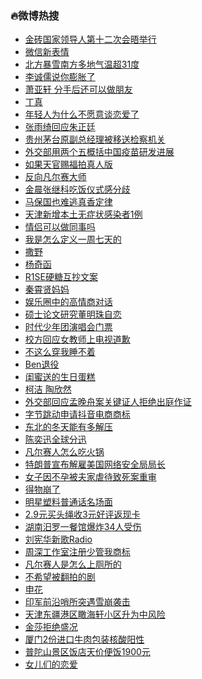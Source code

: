 ### :fire:微博热搜<br>
- <a href="https://s.weibo.com/weibo?q=%23%E9%87%91%E7%A0%96%E5%9B%BD%E5%AE%B6%E9%A2%86%E5%AF%BC%E4%BA%BA%E7%AC%AC%E5%8D%81%E4%BA%8C%E6%AC%A1%E4%BC%9A%E6%99%A4%E4%B8%BE%E8%A1%8C%23&Refer=new_time">金砖国家领导人第十二次会晤举行</a><br>
- <a href="https://s.weibo.com/weibo?q=%23%E5%BE%AE%E4%BF%A1%E6%96%B0%E8%A1%A8%E6%83%85%23&Refer=top">微信新表情</a><br>
- <a href="https://s.weibo.com/weibo?q=%23%E5%8C%97%E6%96%B9%E6%9A%B4%E9%9B%AA%E5%8D%97%E6%96%B9%E5%A4%9A%E5%9C%B0%E6%B0%94%E6%B8%A9%E8%B6%8531%E5%BA%A6%23&Refer=top">北方暴雪南方多地气温超31度</a><br>
- <a href="https://s.weibo.comjavascript:void(0);">李诚儒说你膨胀了</a><br>
- <a href="https://s.weibo.com/weibo?q=%E8%90%A7%E4%BA%9A%E8%BD%A9%20%E5%88%86%E6%89%8B%E5%90%8E%E8%BF%98%E5%8F%AF%E4%BB%A5%E5%81%9A%E6%9C%8B%E5%8F%8B&Refer=top">萧亚轩 分手后还可以做朋友</a><br>
- <a href="https://s.weibo.com/weibo?q=%E4%B8%81%E7%9C%9F&Refer=top">丁真</a><br>
- <a href="https://s.weibo.com/weibo?q=%23%E5%B9%B4%E8%BD%BB%E4%BA%BA%E4%B8%BA%E4%BB%80%E4%B9%88%E4%B8%8D%E6%84%BF%E6%84%8F%E8%B0%88%E6%81%8B%E7%88%B1%E4%BA%86%23&Refer=top">年轻人为什么不愿意谈恋爱了</a><br>
- <a href="https://s.weibo.com/weibo?q=%23%E5%BC%A0%E9%9B%A8%E7%BB%AE%E5%9B%9E%E5%BA%94%E6%9C%B1%E6%AD%A3%E5%BB%B7%23&Refer=top">张雨绮回应朱正廷</a><br>
- <a href="https://s.weibo.com/weibo?q=%23%E8%B4%B5%E5%B7%9E%E8%8C%85%E5%8F%B0%E5%8E%9F%E5%89%AF%E6%80%BB%E7%BB%8F%E7%90%86%E8%A2%AB%E7%A7%BB%E9%80%81%E6%A3%80%E5%AF%9F%E6%9C%BA%E5%85%B3%23&Refer=top">贵州茅台原副总经理被移送检察机关</a><br>
- <a href="https://s.weibo.com/weibo?q=%E5%A4%96%E4%BA%A4%E9%83%A8%E7%94%A8%E4%B8%A4%E4%B8%AA%E4%BA%94%E6%A6%82%E6%8B%AC%E4%B8%AD%E5%9B%BD%E7%96%AB%E8%8B%97%E7%A0%94%E5%8F%91%E8%BF%9B%E5%B1%95&Refer=top">外交部用两个五概括中国疫苗研发进展</a><br>
- <a href="https://s.weibo.com/weibo?q=%23%E5%A6%82%E6%9E%9C%E5%A4%A9%E5%AE%98%E8%B5%90%E7%A6%8F%E6%8B%8D%E7%9C%9F%E4%BA%BA%E7%89%88%23&Refer=top">如果天官赐福拍真人版</a><br>
- <a href="https://s.weibo.com/weibo?q=%23%E5%8F%8D%E5%90%91%E5%87%A1%E5%B0%94%E8%B5%9B%E5%A4%A7%E5%B8%88%23&Refer=top">反向凡尔赛大师</a><br>
- <a href="https://s.weibo.com/weibo?q=%23%E9%87%91%E6%99%A8%E5%BC%A0%E7%BB%A7%E7%A7%91%E5%90%83%E9%A5%AD%E4%BB%AA%E5%BC%8F%E6%84%9F%E5%88%86%E6%AD%A7%23&Refer=top">金晨张继科吃饭仪式感分歧</a><br>
- <a href="https://s.weibo.com/weibo?q=%23%E9%A9%AC%E4%BF%9D%E5%9B%BD%E4%B9%9F%E9%9A%BE%E9%80%83%E7%9C%9F%E9%A6%99%E5%AE%9A%E5%BE%8B%23&Refer=top">马保国也难逃真香定律</a><br>
- <a href="https://s.weibo.com/weibo?q=%23%E5%A4%A9%E6%B4%A5%E6%96%B0%E5%A2%9E%E6%9C%AC%E5%9C%9F%E6%97%A0%E7%97%87%E7%8A%B6%E6%84%9F%E6%9F%93%E8%80%851%E4%BE%8B%23&Refer=top">天津新增本土无症状感染者1例</a><br>
- <a href="https://s.weibo.com/weibo?q=%23%E6%83%85%E4%BE%A3%E5%8F%AF%E4%BB%A5%E5%81%9A%E5%90%8C%E4%BA%8B%E5%90%97%23&Refer=top">情侣可以做同事吗</a><br>
- <a href="https://s.weibo.com/weibo?q=%23%E6%88%91%E6%98%AF%E6%80%8E%E4%B9%88%E5%AE%9A%E4%B9%89%E4%B8%80%E5%91%A8%E4%B8%83%E5%A4%A9%E7%9A%84%23&Refer=top">我是怎么定义一周七天的</a><br>
- <a href="https://s.weibo.com/weibo?q=%E6%92%92%E9%87%8E&Refer=top">撒野</a><br>
- <a href="https://s.weibo.com/weibo?q=%E6%9D%A8%E5%A5%87%E5%87%BD&Refer=top">杨奇函</a><br>
- <a href="https://s.weibo.com/weibo?q=%23R1SE%E7%A1%AC%E7%B3%96%E4%BA%92%E6%8A%84%E6%96%87%E6%A1%88%23&Refer=top">R1SE硬糖互抄文案</a><br>
- <a href="https://s.weibo.com/weibo?q=%E7%A7%A6%E9%9C%84%E8%B4%A4%E5%A6%88%E5%A6%88&Refer=top">秦霄贤妈妈</a><br>
- <a href="https://s.weibo.com/weibo?q=%23%E5%A8%B1%E4%B9%90%E5%9C%88%E4%B8%AD%E7%9A%84%E9%AB%98%E6%83%85%E5%95%86%E5%AF%B9%E8%AF%9D%23&Refer=top">娱乐圈中的高情商对话</a><br>
- <a href="https://s.weibo.com/weibo?q=%23%E7%A1%95%E5%A3%AB%E8%AE%BA%E6%96%87%E7%A0%94%E7%A9%B6%E8%91%A3%E6%98%8E%E7%8F%A0%E8%87%AA%E6%81%8B%23&Refer=top">硕士论文研究董明珠自恋</a><br>
- <a href="https://s.weibo.com/weibo?q=%23%E6%97%B6%E4%BB%A3%E5%B0%91%E5%B9%B4%E5%9B%A2%E6%BC%94%E5%94%B1%E4%BC%9A%E9%97%A8%E7%A5%A8%23&Refer=top">时代少年团演唱会门票</a><br>
- <a href="https://s.weibo.com/weibo?q=%23%E6%A0%A1%E6%96%B9%E5%9B%9E%E5%BA%94%E5%A5%B3%E6%95%99%E5%B8%88%E4%B8%8A%E7%94%B5%E8%A7%86%E9%81%93%E6%AD%89%23&Refer=top">校方回应女教师上电视道歉</a><br>
- <a href="https://s.weibo.com/weibo?q=%23%E4%B8%8D%E8%BF%99%E4%B9%88%E7%A9%BF%E6%88%91%E7%9D%A1%E4%B8%8D%E7%9D%80%23&Refer=top">不这么穿我睡不着</a><br>
- <a href="https://s.weibo.com/weibo?q=%23Ben%E9%80%80%E5%BD%B9%23&Refer=top">Ben退役</a><br>
- <a href="https://s.weibo.com/weibo?q=%23%E9%97%BA%E8%9C%9C%E9%80%81%E7%9A%84%E7%94%9F%E6%97%A5%E8%9B%8B%E7%B3%95%23&Refer=top">闺蜜送的生日蛋糕</a><br>
- <a href="https://s.weibo.com/weibo?q=%E6%9F%AF%E6%B4%81%20%E9%99%B6%E6%AC%A3%E7%84%B6&Refer=top">柯洁 陶欣然</a><br>
- <a href="https://s.weibo.com/weibo?q=%23%E5%A4%96%E4%BA%A4%E9%83%A8%E5%9B%9E%E5%BA%94%E5%AD%9F%E6%99%9A%E8%88%9F%E6%A1%88%E5%85%B3%E9%94%AE%E8%AF%81%E4%BA%BA%E6%8B%92%E7%BB%9D%E5%87%BA%E5%BA%AD%E4%BD%9C%E8%AF%81%23&Refer=top">外交部回应孟晚舟案关键证人拒绝出庭作证</a><br>
- <a href="https://s.weibo.com/weibo?q=%23%E5%AD%97%E8%8A%82%E8%B7%B3%E5%8A%A8%E7%94%B3%E8%AF%B7%E6%8A%96%E9%9F%B3%E7%94%B5%E5%95%86%E5%95%86%E6%A0%87%23&Refer=top">字节跳动申请抖音电商商标</a><br>
- <a href="https://s.weibo.com/weibo?q=%23%E4%B8%9C%E5%8C%97%E7%9A%84%E5%86%AC%E5%A4%A9%E8%83%BD%E6%9C%89%E5%A4%9A%E8%A7%A3%E5%8E%8B%23&Refer=top">东北的冬天能有多解压</a><br>
- <a href="https://s.weibo.com/weibo?q=%23%E9%99%88%E5%A5%95%E8%BF%85%E5%85%A8%E7%90%83%E5%88%86%E8%BF%85%23&Refer=top">陈奕迅全球分迅</a><br>
- <a href="https://s.weibo.com/weibo?q=%23%E5%87%A1%E5%B0%94%E8%B5%9B%E4%BA%BA%E6%80%8E%E4%B9%88%E5%90%83%E7%81%AB%E9%94%85%23&Refer=top">凡尔赛人怎么吃火锅</a><br>
- <a href="https://s.weibo.com/weibo?q=%23%E7%89%B9%E6%9C%97%E6%99%AE%E5%AE%A3%E5%B8%83%E8%A7%A3%E9%9B%87%E7%BE%8E%E5%9B%BD%E7%BD%91%E7%BB%9C%E5%AE%89%E5%85%A8%E5%B1%80%E5%B1%80%E9%95%BF%23&Refer=top">特朗普宣布解雇美国网络安全局局长</a><br>
- <a href="https://s.weibo.com/weibo?q=%23%E5%A5%B3%E5%AD%90%E5%9B%A0%E4%B8%8D%E5%AD%95%E8%A2%AB%E5%A4%AB%E5%AE%B6%E8%99%90%E5%BE%85%E8%87%B4%E6%AD%BB%E6%A1%88%E9%87%8D%E5%AE%A1%23&Refer=top">女子因不孕被夫家虐待致死案重审</a><br>
- <a href="https://s.weibo.com/weibo?q=%23%E5%BE%97%E7%89%A9%E5%B4%A9%E4%BA%86%23&Refer=top">得物崩了</a><br>
- <a href="https://s.weibo.com/weibo?q=%23%E6%98%8E%E6%98%9F%E5%A1%91%E6%96%99%E6%99%AE%E9%80%9A%E8%AF%9D%E5%90%8D%E5%9C%BA%E9%9D%A2%23&Refer=top">明星塑料普通话名场面</a><br>
- <a href="https://s.weibo.com/weibo?q=%232.9%E5%85%83%E4%B9%B0%E5%A4%B4%E7%BB%B3%E6%94%B63%E5%85%83%E5%A5%BD%E8%AF%84%E8%BF%94%E7%8E%B0%E5%8D%A1%23&Refer=top">2.9元买头绳收3元好评返现卡</a><br>
- <a href="https://s.weibo.com/weibo?q=%E6%B9%96%E5%8D%97%E6%B1%A8%E7%BD%97%E4%B8%80%E9%A4%90%E9%A6%86%E7%88%86%E7%82%B834%E4%BA%BA%E5%8F%97%E4%BC%A4&Refer=top">湖南汨罗一餐馆爆炸34人受伤</a><br>
- <a href="https://s.weibo.com/weibo?q=%23%E5%88%98%E5%AE%AA%E5%8D%8E%E6%96%B0%E6%AD%8CRadio%23&Refer=top">刘宪华新歌Radio</a><br>
- <a href="https://s.weibo.com/weibo?q=%23%E5%91%A8%E6%B7%B1%E5%B7%A5%E4%BD%9C%E5%AE%A4%E6%B3%A8%E5%86%8C%E5%B0%91%E7%AE%A1%E6%88%91%E5%95%86%E6%A0%87%23&Refer=top">周深工作室注册少管我商标</a><br>
- <a href="https://s.weibo.com/weibo?q=%23%E5%87%A1%E5%B0%94%E8%B5%9B%E4%BA%BA%E6%98%AF%E6%80%8E%E4%B9%88%E4%B8%8A%E5%8E%95%E6%89%80%E7%9A%84%23&Refer=top">凡尔赛人是怎么上厕所的</a><br>
- <a href="https://s.weibo.com/weibo?q=%23%E4%B8%8D%E5%B8%8C%E6%9C%9B%E8%A2%AB%E7%BF%BB%E6%8B%8D%E7%9A%84%E5%89%A7%23&Refer=top">不希望被翻拍的剧</a><br>
- <a href="https://s.weibo.com/weibo?q=%E7%94%B3%E8%8A%B1&Refer=top">申花</a><br>
- <a href="https://s.weibo.com/weibo?q=%E5%8D%B0%E5%86%9B%E5%89%8D%E6%B2%BF%E5%93%A8%E6%89%80%E7%AA%81%E9%81%87%E9%9B%AA%E5%B4%A9%E8%A2%AD%E5%87%BB&Refer=top">印军前沿哨所突遇雪崩袭击</a><br>
- <a href="https://s.weibo.com/weibo?q=%23%E5%A4%A9%E6%B4%A5%E4%B8%9C%E7%96%86%E6%B8%AF%E5%8C%BA%E7%9E%B0%E6%B5%B7%E8%BD%A9%E5%B0%8F%E5%8C%BA%E5%8D%87%E4%B8%BA%E4%B8%AD%E9%A3%8E%E9%99%A9%23&Refer=top">天津东疆港区瞰海轩小区升为中风险</a><br>
- <a href="https://s.weibo.com/weibo?q=%23%E9%87%91%E8%8E%8E%E6%8B%92%E7%BB%9D%E7%9B%9B%E5%86%B5%23&Refer=top">金莎拒绝盛况</a><br>
- <a href="https://s.weibo.com/weibo?q=%23%E5%8E%A6%E9%97%A82%E4%BB%BD%E8%BF%9B%E5%8F%A3%E7%89%9B%E8%82%89%E5%8C%85%E8%A3%85%E6%A0%B8%E9%85%B8%E9%98%B3%E6%80%A7%23&Refer=top">厦门2份进口牛肉包装核酸阳性</a><br>
- <a href="https://s.weibo.com/weibo?q=%E6%99%AE%E9%99%80%E5%B1%B1%E6%99%AF%E5%8C%BA%E9%A5%AD%E5%BA%97%E5%A4%A9%E4%BB%B7%E4%BE%BF%E9%A5%AD1900%E5%85%83&Refer=top">普陀山景区饭店天价便饭1900元</a><br>
- <a href="https://s.weibo.com/weibo?q=%E5%A5%B3%E5%84%BF%E4%BB%AC%E7%9A%84%E6%81%8B%E7%88%B1&Refer=top">女儿们的恋爱</a><br>
